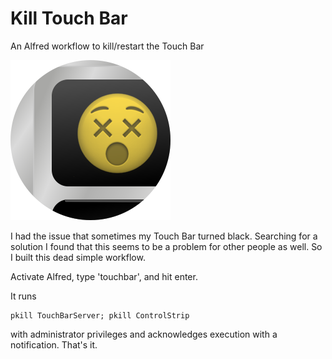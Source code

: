 # Kill Touch Bar
An Alfred workflow to kill/restart the Touch Bar

![Kill Touch Bar Logo](./Touchbar.png)

I had the issue that sometimes my Touch Bar turned black. Searching for a solution I found that this seems to be a problem for other people as well. So I built this dead simple workflow.

Activate Alfred, type 'touchbar', and hit enter.

It runs

    pkill TouchBarServer; pkill ControlStrip

with administrator privileges and acknowledges execution with a notification. That's it.
